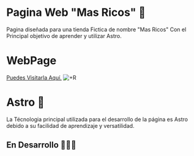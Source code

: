 # Pagina Web "Mas Ricos" 📃
Pagina diseñada para una tienda Fictica de nombre "Mas Ricos"
Con el Principal objetivo de aprender y utilizar Astro.
# WebPage
[Puedes Visitarla Aquí.](https://masricos.netlify.app/)
![+R](https://github.com/MrChrisFabian/MasRicos/assets/146046957/b7379be8-dbdf-486f-a1e7-0bf6950bb02b)

# Astro 🚀
La Técnologia principal utilizada para el desarrollo de la página es Astro debido a su facilidad de aprendizaje y versatilidad.
## En Desarrollo 👨🏽‍🏭
